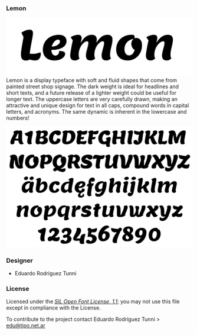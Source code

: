 ### Lemon

![Sample of Lemon.](documentation/image1.png)
Lemon is a display typeface with soft and fluid shapes that come from painted street shop signage. The dark weight is ideal for headlines and short texts, and a future release of a lighter weight could be useful for longer text. The uppercase letters are very carefully drawn, making an attractive and unique design for text in all caps, compound words in capital letters, and acronyms. The same dynamic is inherent in the lowercase and numbers!




![Sample of Lemon.](documentation/image2.png)

### Designer

* Eduardo Rodríguez Tunni

### License

Licensed under the [*SIL Open Font License, 1.1*](http://scripts.sil.org/OFL); you may not use this file except in compliance with the License.

To contribute to the project contact Eduardo Rodríguez Tunni > edu@tipo.net.ar
